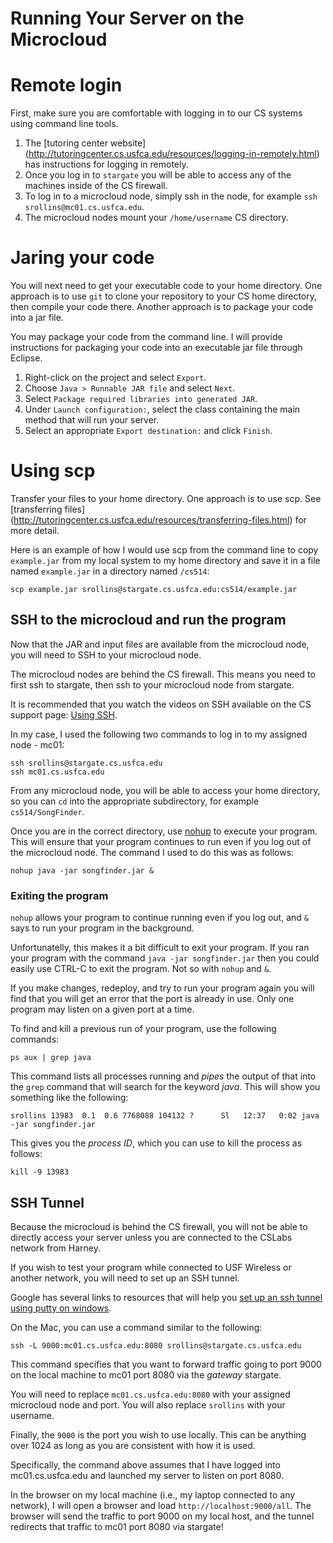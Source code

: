 Running Your Server on the Microcloud
=====================================


# Remote login

First, make sure you are comfortable with logging in to our CS systems using command line tools. 

1. The [tutoring center website] (http://tutoringcenter.cs.usfca.edu/resources/logging-in-remotely.html) has instructions for logging in remotely.
2. Once you log in to `stargate` you will be able to access any of the machines inside of the CS firewall.
3. To log in to a microcloud node, simply ssh in the node, for example `ssh srollins@mc01.cs.usfca.edu`.
4. The microcloud nodes mount your `/home/username` CS directory.


# Jaring your code

You will next need to get your executable code to your home directory. One approach is to use `git` to clone your repository to your CS home directory, then compile your code there. Another approach is to package your code into a jar file.

You may package your code from the command line. I will provide instructions for packaging your code into an executable jar file through Eclipse.

1. Right-click on the project and select `Export`.
2. Choose `Java > Runnable JAR file` and select `Next`.
3. Select `Package required libraries into generated JAR`.
4. Under `Launch configuration:`, select the class containing the main method that will run your server.
5. Select an appropriate `Export destination:` and click `Finish`.

# Using scp

Transfer your files to your home directory. One approach is to use scp. See [transferring files] (http://tutoringcenter.cs.usfca.edu/resources/transferring-files.html) for more detail.

Here is an example of how I would use scp from the command line to copy `example.jar` from my local system to my home directory and save it in a file named `example.jar` in a directory named `/cs514`:

`scp example.jar srollins@stargate.cs.usfca.edu:cs514/example.jar`

## SSH to the microcloud and run the program

Now that the JAR and input files are available from the microcloud node, you will need to SSH to your microcloud node.

The microcloud nodes are behind the CS firewall. This means you need to first ssh to stargate, then ssh to your microcloud node from stargate.

It is recommended that you watch the videos on SSH available on the CS support page: [Using SSH](http://www.cs.usfca.edu/support.html#login).

In my case, I used the following two commands to log in to my assigned node - mc01:

```
ssh srollins@stargate.cs.usfca.edu
ssh mc01.cs.usfca.edu
```

From any microcloud node, you will be able to access your home directory, so you can `cd` into the appropriate subdirectory, for example `cs514/SongFinder`.

Once you are in the correct directory, use [nohup](https://en.wikipedia.org/wiki/Nohup) to execute your program. This will ensure that your program continues to run even if you log out of the microcloud node. The command I used to do this was as follows:

``` 
nohup java -jar songfinder.jar &
```

### Exiting the program

`nohup` allows your program to continue running even if you log out, and `&` says to run your program in the background. 

Unfortunatelly, this makes it a bit difficult to exit your program. If you ran your program with the command `java -jar songfinder.jar` then you could easily use CTRL-C to exit the program. Not so with `nohup` and `&`.

If you make changes, redeploy, and try to run your program again you will find that you will get an error that the port is already in use. Only one program may listen on a given port at a time.

To find and kill a previous run of your program, use the following commands:

```
ps aux | grep java
```

This command lists all processes running and *pipes* the output of that into the `grep` command that will search for the keyword *java*. This will show you something like the following:

```
srollins 13983  0.1  0.6 7768088 104132 ?      Sl   12:37   0:02 java -jar songfinder.jar
```

This gives you the *process ID*, which you can use to kill the process as follows:

```
kill -9 13983
```

## SSH Tunnel

Because the microcloud is behind the CS firewall, you will not be able to directly access your server unless you are connected to the CSLabs network from Harney.

If you wish to test your program while connected to USF Wireless or another network, you will need to set up an SSH tunnel.

Google has several links to resources that will help you [set up an ssh tunnel using putty on windows](https://www.google.com/search?q=putty+ssh+tunnel&oq=putty+ssh+tunnel&aqs=chrome..69i57j0l5.4199j0j7&sourceid=chrome&es_sm=91&ie=UTF-8).

On the Mac, you can use a command similar to the following:

```
ssh -L 9000:mc01.cs.usfca.edu:8080 srollins@stargate.cs.usfca.edu
```

This command specifies that you want to forward traffic going to port 9000 on the local machine to mc01 port 8080 via the *gateway* stargate.

You will need to replace `mc01.cs.usfca.edu:8080` with your assigned microcloud node and port. You will also replace `srollins` with your username.

Finally, the `9000` is the port you wish to use locally. This can be anything over 1024 as long as you are consistent with how it is used.

Specifically, the command above assumes that I have logged into mc01.cs.usfca.edu and launched my server to listen on port 8080. 

In the browser on my local machine (i.e., my laptop connected to any network), I will open a browser and load `http://localhost:9000/all`. The browser will send the traffic to port 9000 on my local host, and the tunnel redirects that traffic to mc01 port 8080 via stargate!


